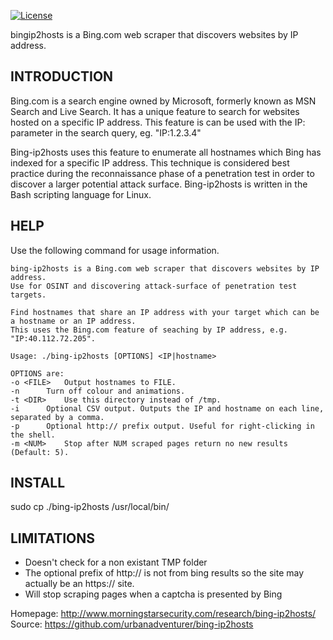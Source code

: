[![License](https://img.shields.io/badge/license-GPLv2-green.svg)](https://raw.githubusercontent.com/urbanadventurer/whatweb/master/LICENSE)

bingip2hosts is a Bing.com web scraper that discovers websites by IP address.

INTRODUCTION
------------
Bing.com is a search engine owned by Microsoft, formerly known as MSN Search and Live Search. It has a unique feature to search for websites hosted on a specific IP address. This feature is can be used with the IP: parameter in the search query, eg. "IP:1.2.3.4"

Bing-ip2hosts uses this feature to enumerate all hostnames which Bing has indexed for a specific IP address. This technique is considered best practice during the reconnaissance phase of a penetration test in order to discover a larger potential attack surface. Bing-ip2hosts is written in the Bash scripting language for Linux.

HELP
-------
Use the following command for usage information.

```
bing-ip2hosts is a Bing.com web scraper that discovers websites by IP address.
Use for OSINT and discovering attack-surface of penetration test targets.

Find hostnames that share an IP address with your target which can be a hostname or an IP address.
This uses the Bing.com feature of seaching by IP address, e.g. "IP:40.112.72.205".

Usage: ./bing-ip2hosts [OPTIONS] <IP|hostname>

OPTIONS are:
-o <FILE>	Output hostnames to FILE.
-n		Turn off colour and animations.
-t <DIR>	Use this directory instead of /tmp.
-i		Optional CSV output. Outputs the IP and hostname on each line, separated by a comma.
-p		Optional http:// prefix output. Useful for right-clicking in the shell.
-m <NUM>	Stop after NUM scraped pages return no new results (Default: 5). 
```

INSTALL
-------
sudo cp ./bing-ip2hosts /usr/local/bin/


LIMITATIONS
-----------
* Doesn't check for a non existant TMP folder
* The optional prefix of http:// is not from bing results so the site may actually be an https:// site.
* Will stop scraping pages when a captcha is presented by Bing

Homepage: http://www.morningstarsecurity.com/research/bing-ip2hosts/
Source: https://github.com/urbanadventurer/bing-ip2hosts
